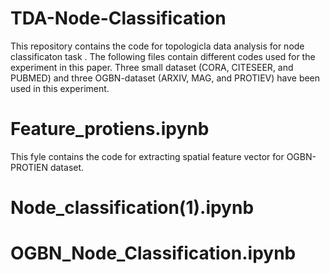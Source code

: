 # TDA-Node-Classification
This repository contains the code for topologicla data analysis for node classificaton task .
The following files contain different codes used for the experiment in this paper. Three small dataset (CORA, CITESEER, and PUBMED) and three OGBN-dataset (ARXIV, MAG, and PROTIEV) have been used in this experiment.
# Feature_protiens.ipynb
This fyle contains the code for extracting spatial feature vector for OGBN-PROTIEN dataset. 
# Node_classification(1).ipynb
# OGBN_Node_Classification.ipynb
